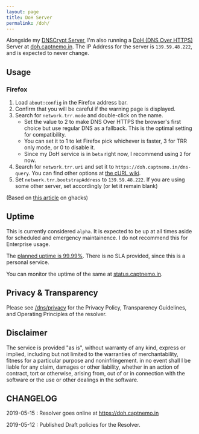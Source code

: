 ```yaml
---
layout: page
title: DoH Server
permalink: /doh/
---
```


Alongside my [DNSCrypt Server](/dnscrypt/), I'm also running a [DoH (DNS Over HTTPS)][doh] Server at [doh.captnemo.in](https://doh.captnemo.in). The IP Address for the server is `139.59.48.222`, and is expected to never change.

## Usage

### Firefox

1.  Load `about:config` in the Firefox address bar.
2.  Confirm that you will be careful if the warning page is displayed.
3.  Search for `network.trr.mode` and double-click on the name.
    -   Set the value to 2 to make DNS Over HTTPS the browser's first choice but use regular DNS as a fallback. This is the optimal setting for compatibility.
    -   You can set it to 1 to let Firefox pick whichever is faster, 3 for TRR only mode, or 0 to disable it.
    -   Since my DoH service is in `beta` right now, I recommend using `2` for now.
4.  Search for `network.trr.uri` and set it to `https://doh.captnemo.in/dns-query`. You can find other options at [the cURL wiki](https://github.com/curl/curl/wiki/DNS-over-HTTPS).
5.  Set `network.trr.bootstrapAddress` to `139.59.48.222`. If you are using some other server, set accordingly (or let it remain blank)

(Based on [this article](https://www.ghacks.net/2018/04/02/configure-dns-over-https-in-firefox/) on ghacks)

## Uptime

This is currently considered `alpha`. It is expected to be up at all times aside for scheduled and emergency maintainence. I do not recommend this for Enterprise usage.

The [planned uptime is 99.99%](https://uptime.is/four-nines). There is no SLA provided, since this is a personal service.

You can monitor the uptime of the same at [status.captnemo.in](https://status.captnemo.in/).

## Privacy & Transparency

Please see [/dns/privacy](/dns/privacy) for the Privacy Policy, Transparency Guidelines, and Operating Principles of the resolver.

## Disclaimer

The service is provided "as is", without warranty of any kind, express or implied, including but not limited to the warranties of merchantability, fitness for a particular purpose and noninfringement. in no event shall I be liable for any claim, damages or other liability, whether in an action of contract, tort or otherwise, arising from, out of or in connection with the software or the use or other dealings in the software.

## CHANGELOG

2019-05-15
: Resolver goes online at <https://doh.captnemo.in>

2019-05-12
: Published Draft policies for the Resolver.

[doh]: https://hacks.mozilla.org/2018/05/a-cartoon-intro-to-dns-over-https/ 'A cartoon intro to DNS over HTTPS'
